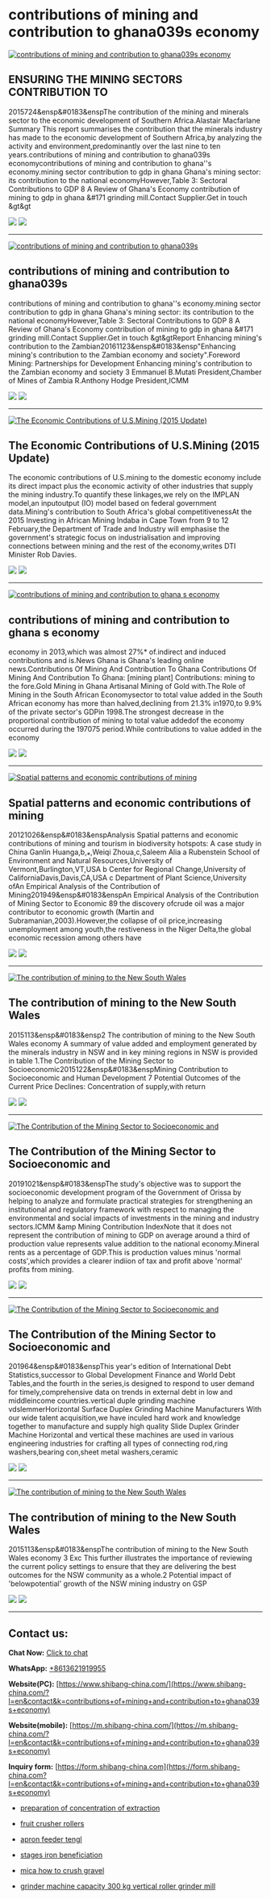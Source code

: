 # contributions of mining and contribution to ghana039s economy

<a href="https://swt.shibang-china.com/?l=en&img&k=contributions+of+mining+and+contribution+to+ghana039s+economy" target="_blank">![contributions of mining and contribution to ghana039s economy](http://static.shibang-china.com/all-800x300/1487.jpg)</a>

## ENSURING THE MINING SECTORS CONTRIBUTION TO
2015724&ensp&#0183&enspThe contribution of the mining and minerals sector to the economic development of Southern Africa.Alastair Macfarlane Summary This report summarises the contribution that the minerals industry has made to the economic development of Southern Africa,by analyzing the activity and environment,predominantly over the last nine to ten years.contributions of mining and contribution to ghana039s economycontributions of mining and contribution to ghana''s economy.mining sector contribution to gdp in ghana Ghana's mining sector: its contribution to the national economyHowever,Table 3: Sectoral Contributions to GDP 8 A Review of Ghana's Economy contribution of mining to gdp in ghana &#171 grinding mill.Contact Supplier.Get in touch &gt&gt


<a href="https://whatsapp.shibangsoft.com/WhatsApp.php" target="_blank" title="WhatsApp">![](http://static.shibang-china.com/icon/whatsapp.png)</a> <a href="https://swt.shibang-china.com/?l=en&icon&k=contributions+of+mining+and+contribution+to+ghana039s+economy" target="_blank">![](http://static.shibang-china.com/icon/chat-en.png)</a>

---

<a href="https://swt.shibang-china.com/?l=en&img&k=contributions+of+mining+and+contribution+to+ghana039s+economy" target="_blank">![contributions of mining and contribution to ghana039s](http://static.shibang-china.com/all-800x300/472.jpg)</a>

## contributions of mining and contribution to ghana039s
contributions of mining and contribution to ghana''s economy.mining sector contribution to gdp in ghana Ghana's mining sector: its contribution to the national economyHowever,Table 3: Sectoral Contributions to GDP 8 A Review of Ghana's Economy contribution of mining to gdp in ghana &#171 grinding mill.Contact Supplier.Get in touch &gt&gtReport Enhancing mining's contribution to the Zambian20161123&ensp&#0183&ensp"Enhancing mining's contribution to the Zambian economy and society".Foreword Mining: Partnerships for Development Enhancing mining's contribution to the Zambian economy and society 3 Emmanuel B.Mutati President,Chamber of Mines of Zambia R.Anthony Hodge President,ICMM


<a href="https://whatsapp.shibangsoft.com/WhatsApp.php" target="_blank" title="WhatsApp">![](http://static.shibang-china.com/icon/whatsapp.png)</a> <a href="https://swt.shibang-china.com/?l=en&icon&k=contributions+of+mining+and+contribution+to+ghana039s+economy" target="_blank">![](http://static.shibang-china.com/icon/chat-en.png)</a>

---

<a href="https://swt.shibang-china.com/?l=en&img&k=contributions+of+mining+and+contribution+to+ghana039s+economy" target="_blank">![The Economic Contributions of U.S.Mining (2015 Update)](http://static.shibang-china.com/all-800x300/1268.jpg)</a>

## The Economic Contributions of U.S.Mining (2015 Update)
The economic contributions of U.S.mining to the domestic economy include its direct impact plus the economic activity of other industries that supply the mining industry.To quantify these linkages,we rely on the IMPLAN model,an inputoutput (IO) model based on federal government data.Mining's contribution to South Africa's global competitivenessAt the 2015 Investing in African Mining Indaba in Cape Town from 9 to 12 February,the Department of Trade and Industry will emphasise the government's strategic focus on industrialisation and improving connections between mining and the rest of the economy,writes DTI Minister Rob Davies.


<a href="https://whatsapp.shibangsoft.com/WhatsApp.php" target="_blank" title="WhatsApp">![](http://static.shibang-china.com/icon/whatsapp.png)</a> <a href="https://swt.shibang-china.com/?l=en&icon&k=contributions+of+mining+and+contribution+to+ghana039s+economy" target="_blank">![](http://static.shibang-china.com/icon/chat-en.png)</a>

---

<a href="https://swt.shibang-china.com/?l=en&img&k=contributions+of+mining+and+contribution+to+ghana039s+economy" target="_blank">![contributions of mining and contribution to ghana s economy](http://static.shibang-china.com/all-800x300/600.jpg)</a>

## contributions of mining and contribution to ghana s economy
economy in 2013,which was almost 27%* of.indirect and induced contributions and is.News Ghana is Ghana's leading online news.Contributions Of Mining And Contribution To Ghana Contributions Of Mining And Contribution To Ghana: [mining plant] Contributions: mining to the fore.Gold Mining in Ghana Artisanal Mining of Gold with.The Role of Mining in the South African Economysector to total value added in the South African economy has more than halved,declining from 21.3% in1970,to 9.9% of the private sector's GDPin 1998.The strongest decrease in the proportional contribution of mining to total value addedof the economy occurred during the 197075 period.While contributions to value added in the economy


<a href="https://whatsapp.shibangsoft.com/WhatsApp.php" target="_blank" title="WhatsApp">![](http://static.shibang-china.com/icon/whatsapp.png)</a> <a href="https://swt.shibang-china.com/?l=en&icon&k=contributions+of+mining+and+contribution+to+ghana039s+economy" target="_blank">![](http://static.shibang-china.com/icon/chat-en.png)</a>

---

<a href="https://swt.shibang-china.com/?l=en&img&k=contributions+of+mining+and+contribution+to+ghana039s+economy" target="_blank">![Spatial patterns and economic contributions of mining](http://static.shibang-china.com/all-800x300/542.jpg)</a>

## Spatial patterns and economic contributions of mining
20121026&ensp&#0183&enspAnalysis Spatial patterns and economic contributions of mining and tourism in biodiversity hotspots: A case study in China Ganlin Huanga,b,⁎,Weiqi Zhoua,c,Saleem Alia a Rubenstein School of Environment and Natural Resources,University of Vermont,Burlington,VT,USA b Center for Regional Change,University of CaliforniaDavis,Davis,CA,USA c Department of Plant Science,University ofAn Empirical Analysis of the Contribution of Mining201949&ensp&#0183&enspAn Empirical Analysis of the Contribution of Mining Sector to Economic 89 the discovery ofcrude oil was a major contributor to economic growth (Martin and Subramanian,2003).However,the collapse of oil price,increasing unemployment among youth,the restiveness in the Niger Delta,the global economic recession among others have


<a href="https://whatsapp.shibangsoft.com/WhatsApp.php" target="_blank" title="WhatsApp">![](http://static.shibang-china.com/icon/whatsapp.png)</a> <a href="https://swt.shibang-china.com/?l=en&icon&k=contributions+of+mining+and+contribution+to+ghana039s+economy" target="_blank">![](http://static.shibang-china.com/icon/chat-en.png)</a>

---

<a href="https://swt.shibang-china.com/?l=en&img&k=contributions+of+mining+and+contribution+to+ghana039s+economy" target="_blank">![The contribution of mining to the New South Wales](http://static.shibang-china.com/all-800x300/1458.jpg)</a>

## The contribution of mining to the New South Wales
2015113&ensp&#0183&ensp2 The contribution of mining to the New South Wales economy A summary of value added and employment generated by the minerals industry in NSW and in key mining regions in NSW is provided in table 1.The Contribution of the Mining Sector to Socioeconomic2015122&ensp&#0183&enspMining Contribution to Socioeconomic and Human Development 7 Potential Outcomes of the Current Price Declines: Concentration of supply,with return


<a href="https://whatsapp.shibangsoft.com/WhatsApp.php" target="_blank" title="WhatsApp">![](http://static.shibang-china.com/icon/whatsapp.png)</a> <a href="https://swt.shibang-china.com/?l=en&icon&k=contributions+of+mining+and+contribution+to+ghana039s+economy" target="_blank">![](http://static.shibang-china.com/icon/chat-en.png)</a>

---

<a href="https://swt.shibang-china.com/?l=en&img&k=contributions+of+mining+and+contribution+to+ghana039s+economy" target="_blank">![The Contribution of the Mining Sector to Socioeconomic and](http://static.shibang-china.com/all-800x300/44.jpg)</a>

## The Contribution of the Mining Sector to Socioeconomic and
20191021&ensp&#0183&enspThe study's objective was to support the socioeconomic development program of the Government of Orissa by helping to analyze and formulate practical strategies for strengthening an institutional and regulatory framework with respect to managing the environmental and social impacts of investments in the mining and industry sectors.ICMM &amp Mining Contribution IndexNote that it does not represent the contribution of mining to GDP on average around a third of production value represents value addition to the national economy.Mineral rents as a percentage of GDP.This is production values minus 'normal costs',which provides a clearer indiion of tax and profit above 'normal' profits from mining.


<a href="https://whatsapp.shibangsoft.com/WhatsApp.php" target="_blank" title="WhatsApp">![](http://static.shibang-china.com/icon/whatsapp.png)</a> <a href="https://swt.shibang-china.com/?l=en&icon&k=contributions+of+mining+and+contribution+to+ghana039s+economy" target="_blank">![](http://static.shibang-china.com/icon/chat-en.png)</a>

---

<a href="https://swt.shibang-china.com/?l=en&img&k=contributions+of+mining+and+contribution+to+ghana039s+economy" target="_blank">![The Contribution of the Mining Sector to Socioeconomic and](http://static.shibang-china.com/all-800x300/906.jpg)</a>

## The Contribution of the Mining Sector to Socioeconomic and
201964&ensp&#0183&enspThis year's edition of International Debt Statistics,successor to Global Development Finance and World Debt Tables,and the fourth in the series,is designed to respond to user demand for timely,comprehensive data on trends in external debt in low and middleincome countries.vertical duple grinding machine vdslemmerHorizontal Surface Duplex Grinding Machine Manufacturers With our wide talent acquisition,we have inculed hard work and knowledge together to manufacture and supply high quality Slide Duplex Grinder Machine Horizontal and vertical these machines are used in various engineering industries for crafting all types of connecting rod,ring washers,bearing con,sheet metal washers,ceramic


<a href="https://whatsapp.shibangsoft.com/WhatsApp.php" target="_blank" title="WhatsApp">![](http://static.shibang-china.com/icon/whatsapp.png)</a> <a href="https://swt.shibang-china.com/?l=en&icon&k=contributions+of+mining+and+contribution+to+ghana039s+economy" target="_blank">![](http://static.shibang-china.com/icon/chat-en.png)</a>

---

<a href="https://swt.shibang-china.com/?l=en&img&k=contributions+of+mining+and+contribution+to+ghana039s+economy" target="_blank">![The contribution of mining to the New South Wales](http://static.shibang-china.com/all-800x300/1385.jpg)</a>

## The contribution of mining to the New South Wales
2015113&ensp&#0183&enspThe contribution of mining to the New South Wales economy 3 Exc This further illustrates the importance of reviewing the current policy settings to ensure that they are delivering the best outcomes for the NSW community as a whole.2 Potential impact of 'belowpotential' growth of the NSW mining industry on GSP

<a href="https://whatsapp.shibangsoft.com/WhatsApp.php" target="_blank" title="WhatsApp">![](http://static.shibang-china.com/icon/whatsapp.png)</a> <a href="https://swt.shibang-china.com/?l=en&icon&k=contributions+of+mining+and+contribution+to+ghana039s+economy" target="_blank">![](http://static.shibang-china.com/icon/chat-en.png)</a>

---
## Contact us:

**Chat Now:** [Click to chat](https://swt.shibang-china.com?l=en&contact&k=contributions+of+mining+and+contribution+to+ghana039s+economy)

**WhatsApp:**  [+8613621919955](https://whatsapp.shibangsoft.com/WhatsApp.php)

**Website(PC):** [https://www.shibang-china.com/](https://www.shibang-china.com/?l=en&contact&k=contributions+of+mining+and+contribution+to+ghana039s+economy)

**Website(mobile):** [https://m.shibang-china.com/](https://m.shibang-china.com/?l=en&contact&k=contributions+of+mining+and+contribution+to+ghana039s+economy)

**Inquiry form:** [https://form.shibang-china.com](https://form.shibang-china.com?l=en&contact&k=contributions+of+mining+and+contribution+to+ghana039s+economy)

* [preparation of concentration of extraction](../121/preparation%20of%20concentration%20of%20extraction.md)

* [fruit crusher rollers](../116/fruit%20crusher%20rollers.md)

* [apron feeder tengl](../120/apron%20feeder%20tengl.md)

* [stages iron beneficiation](../122/stages%20iron%20beneficiation.md)

* [mica how to crush gravel](../122/mica%20how%20to%20crush%20gravel.md)

* [grinder machine capacity 300 kg vertical roller grinder mill](../114/grinder%20machine%20capacity%20300%20kg%20vertical%20roller%20grinder%20mill.md)